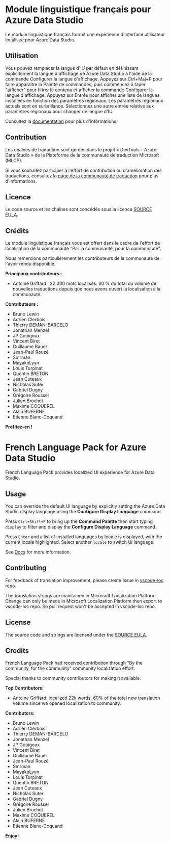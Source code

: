 # Module linguistique français pour Azure Data Studio

Le module linguistique français fournit une expérience d'interface utilisateur localisée pour Azure Data Studio.

## Utilisation

Vous pouvez remplacer la langue d'IU par défaut en définissant explicitement la langue d'affichage de Azure Data Studio à l'aide de la commande Configurer la langue d'affichage.
Appuyez sur Ctrl+Maj+P pour faire apparaître la Palette de commandes, puis commencez à taper "afficher" pour filtrer le contenu et afficher la commande Configurer la langue d'affichage.
Appuyez sur Entrée pour afficher une liste de langues installées en fonction des paramètres régionaux. Les paramètres régionaux actuels sont en surbrillance. Sélectionnez une autre entrée relative aux paramètres régionaux pour changer de langue d'IU.

Consultez la [documentation](https://go.microsoft.com/fwlink/?LinkId=761051) pour plus d'informations.

## Contribution

Les chaînes de traduction sont gérées dans le projet « DevTools - Azure Data Studio » de la Plateforme de la communauté de traduction Microsoft (MLCP).

Si vous souhaitez participer à l'effort de contribution ou d'amélioration des traductions, consultez la [page de la communauté de traduction](https://aka.ms/vscodeloc) pour plus d'informations.

## Licence

Le code source et les chaînes sont concédés sous la licence [SOURCE EULA](https://github.com/Microsoft/azuredatastudio/blob/master/LICENSE.txt).

## Crédits

Le module linguistique français vous est offert dans le cadre de l'effort de localisation de la communauté "Par la communauté, pour la communauté".

Nous remercions particulièrement les contributeurs de la communauté de l'avoir rendu disponible.

**Principaux contributeurs :**

* Antoine Griffard : 22 000 mots localisés. 60 % du total du volume de nouvelles traductions depuis que nous avons ouvert la localisation à la communauté.

**Contributeurs :**

* Bruno Lewin
* Adrien Clerbois
* Thierry DEMAN-BARCELO
* Jonathan Menzel
* JP Gouigoux
* Vincent Biret
* Guillaume Bauer
* Jean-Paul Rouzé
* Smrman
* MayakoLyyn
* Louis Turpinat
* Quentin BRETON
* Jean Cuteaux
* Nicholas Suter
* Gabriel Dugny
* Grégoire Roussel
* Julien Brochet
* Maxime COQUEREL
* Alain BUFERNE
* Etienne Blanc-Coquand

**Profitez-en !**

# French Language Pack for Azure Data Studio

French Language Pack provides localized UI experience for Azure Data Studio.

## Usage

You can override the default UI language by explicitly setting the Azure Data Studio display language using the **Configure Display Language** command.

Press `Ctrl+Shift+P` to bring up the **Command Palette** then start typing `display` to filter and display the **Configure Display Language** command.

Press `Enter` and a list of installed languages by locale is displayed, with the current locale highlighted. Select another `locale` to switch UI language.

See [Docs](https://go.microsoft.com/fwlink/?LinkId=761051) for more information.

## Contributing

For feedback of translation improvement, please create Issue in [vscode-loc](https://github.com/microsoft/vscode-loc) repo.

The translation strings are maintained in Microsoft Localization Platform. Change can only be made in Microsoft Localization Platform then export to vscode-loc repo. So pull request won't be accepted in vscode-loc repo.

## License

The source code and strings are licensed under the [SOURCE EULA](https://github.com/Microsoft/azuredatastudio/blob/master/LICENSE.txt).

## Credits

French Language Pack had received contribution through "By the community, for the community" community localization effort. 

Special thanks to community contributors for making it available.

**Top Contributors:**

* Antoine Griffard: localized 22k words. 60% of the total new translation volume since we opened localization to community.

**Contributors:**

* Bruno Lewin
* Adrien Clerbois
* Thierry DEMAN-BARCELO
* Jonathan Menzel
* JP Gouigoux
* Vincent Biret
* Guillaume Bauer
* Jean-Paul Rouzé
* Smrman
* MayakoLyyn
* Louis Turpinat
* Quentin BRETON
* Jean Cuteaux
* Nicholas Suter
* Gabriel Dugny
* Grégoire Roussel
* Julien Brochet
* Maxime COQUEREL
* Alain BUFERNE
* Etienne Blanc-Coquand

**Enjoy!**
